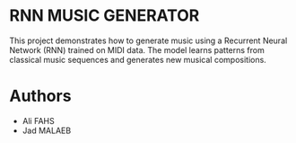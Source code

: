 # RNN MUSIC GENERATOR
This project demonstrates how to generate music using a Recurrent Neural Network (RNN) trained on MIDI data. The model learns patterns from classical music sequences and generates new musical compositions.

# Authors
* Ali FAHS
* Jad MALAEB